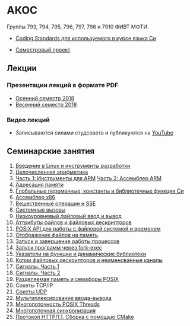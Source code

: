 # АКОС

Группы 793, 794, 795, 796, 797, 798 и 7910 ФИВТ МФТИ.

 * [Coding Standards для используемого в курсе языка Си](practice/codestyle.md)

 * [Семестровый проект](projects/)

## Лекции

### Презентации лекций в формате PDF

 * [Осенний семестр 2018](lectures/fall-2018)
 * [Весенний семестр 2018](lectures/spring-2019)

### Видео лекций

 * Записываются силами студсовета и публикуются на [YouTube](https://www.youtube.com/playlist?list=PL4_hYwCyhAva4dDOnyddyvkAs_jWVr624)

## Семинарские занятия

 1. [Введение в Linux и инструменты разработки](practice/linux_basics/)
 2. [Целочисленная арифметика](practice/integers/)
 3. [Часть 1: Инструменты для ARM](practice/arm/)
 [Часть 2: Ассемблер ARM](practice/asm/arm_basics/)
 4. [Адресация памяти](practice/asm/arm_load_store/)
 5. [Глобальные переменные, константы и библиотечные функции Си](practice/asm/arm_globals_plt/)
 6. [Ассемблер x86](practice/asm/x86_basics/)
 7. [Вещественные операции и SSE](practice/asm/x86_fpmath/)
 8. [Системные вызовы](practice/asm/nostdlib_baremetal/)
 9. [Низкоуровневый файловый ввод и вывод](practice/file_io/)
 10. [Аттрибуты файлов и файловых дескрипторов](practice/stat_fcntl/)
 11. [POSIX API для работы с файловой системой и временем](practice/posix_dirent_time/)
 12. [Отображение файлов на память](practice/mmap/)
 13. [Запуск и завершение работы процессов](practice/fork/)
 14. [Запуск программ через fork-exec](practice/exec-rlimit-ptrace/)
 15. [Указатели на функции и динамические библиотеки](practice/function-pointers/)
 16. [Копии файловых дескрипторов и неименованные каналы](practice/fdup-pipe/)
 17. [Сигналы. Часть 1](practice/signal-1/)
 18. [Сигналы. Часть 2](practice/signal-2/)
 19. [Разделяемая память и семафоры POSIX](practice/posix_ipc/)
 20. Сокеты TCP/IP
 21. [Сокеты UDP](practice/sockets-udp/)
 22. [Мультиплексирование ввода-вывода](practice/epoll/)
 23. [Многопоточность POSIX Threads](practice/pthread/)
 24. [Многопоточная синхронизация](practice/mutex-condvar-atomic/)
 25. [Протокол HTTP/1.1. Сборка с помощью CMake](practice/http-cmake/)
